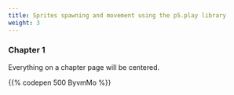 ```yaml
---
title: Sprites spawning and movement using the p5.play library 
weight: 3
---
```


### Chapter 1

Everything on a chapter page will be centered.

{{% codepen 500 ByvmMo %}}
